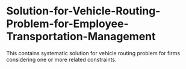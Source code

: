 # Solution-for-Vehicle-Routing-Problem-for-Employee-Transportation-Management
This contains systematic solution for vehicle routing problem for firms considering one or more related constraints.
